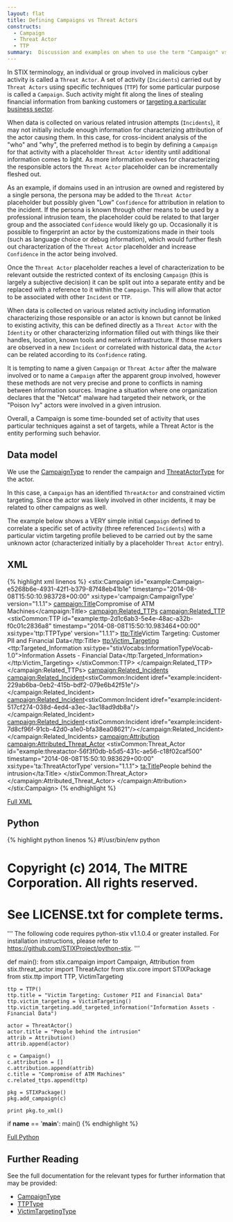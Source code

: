 ```yaml
---
layout: flat
title: Defining Campaigns vs Threat Actors
constructs:
  - Campaign
  - Threat Actor
  - TTP
summary:  Discussion and examples on when to use the term "Campaign" vs "Actor".
---
```


In STIX terminology, an individual or group involved in malicious cyber activity is called a `Threat Actor`.  A set of activity (`Incidents`) carried out by `Threat Actors` using specific techniques (`TTP`) for some particular purpose is called a `Campaign`. Such activity might fit along the lines of stealing financial information from banking customers or [targeting a particular business sector](../industry-sector). 

When data is collected on various related intrusion attempts (`Incidents`), it may not initially include enough information for characterizing attribution of the actor causing them. In this case, for cross-incident analysis of the "who" and "why", the preferred method is to begin by defining a `Campaign` for that activity with a placeholder `Threat Actor` identity until additional information comes to light. As more information evolves for characterizing the responsible actors the `Threat Actor` placeholder can be incrementally fleshed out.

As an example, if domains used in an intrusion are owned and registered by a single persona, the persona may be added to the `Threat Actor` placeholder but possibly given "Low" `Confidence` for attribution in relation to the incident.  If the persona is known through other means to be used by a professional intrusion team, the placeholder could be related to that larger group and the associated `Confidence` would likely go up.  Occasionally it is possible to fingerprint an actor by the customizations made in their tools (such as language choice or debug information), which would further flesh out characterization of the `Threat Actor` placeholder and increase `Confidence` in the actor being involved.

Once the `Threat Actor` placeholder reaches a level of characterization to be relevant outside the restricted context of its enclosing `Campaign` (this is largely a subjective decision) it can be split out into a separate entity and be replaced with a reference to it within the `Campaign`. This will allow that actor to be associated with other `Incident` or `TTP`.

When data is collected on various related activity including information characterizing those responsible or an actor is known but cannot be linked to existing activity, this can be defined directly as a `Threat Actor` with the `Identity` or other characterizing information filled out with things like their handles, location, known tools and network infrastructure. If those markers are observed in a new `Incident` or correlated with historical data, the `Actor` can be related according to its `Confidence` rating.

It is tempting to name a given `Campaign` or `Threat Actor` after the malware involved or to name a `Campaign` after the apparent group involved, however these methods are not very precise and prone to conflicts in naming between information sources. Imagine a situation where one organization declares that the "Netcat" malware had targeted their network, or the "Poison Ivy" actors were involved in a given intrusion.

Overall, a Campaign is some time-bounded set of activity that uses particular techniques against a set of targets, while a Threat Actor is the entity performing such behavior.

## Data model

We use the [CampaignType](/data-model/{{site.current_version}}/campaign/CampaignType) to render the campaign and [ThreatActorType](/data-model/{{site.current_version}}/campaign/ThreatActorType) for the actor.

In this case, a `Campaign` has an identified `ThreatActor` and constrained victim targeting. Since the actor was likely involved in other incidents, it may be related to other campaigns as well.

The example below shows a VERY simple initial `Campaign` defined to correlate a specific set of activity (three referenced `Incidents`) with a particular victim targeting profile believed to be carried out by the same unknown actor (characterized initially by a placeholder `Threat Actor` entry). 

## XML
{% highlight xml linenos %}
<stix:Campaign id="example:Campaign-e5268b6e-4931-42f1-b379-87f48eb41b1e" timestamp="2014-08-08T15:50:10.983728+00:00" xsi:type='campaign:CampaignType' version="1.1.1">
    <campaign:Title>Compromise of ATM Machines</campaign:Title>
    <campaign:Related_TTPs>
        <campaign:Related_TTP>
            <stixCommon:TTP id="example:ttp-2d1c6ab3-5e4e-48ac-a32b-f0c01c2836a8" timestamp="2014-08-08T15:50:10.983464+00:00" xsi:type='ttp:TTPType' version="1.1.1">
                <ttp:Title>Victim Targeting: Customer PII and Financial Data</ttp:Title>
                <ttp:Victim_Targeting>
                    <ttp:Targeted_Information xsi:type="stixVocabs:InformationTypeVocab-1.0">Information Assets - Financial Data</ttp:Targeted_Information>
                </ttp:Victim_Targeting>
            </stixCommon:TTP>
        </campaign:Related_TTP>
    </campaign:Related_TTPs>
    <campaign:Related_Incidents>
		<campaign:Related_Incident><stixCommon:Incident idref="example:incident-229ab6ba-0eb2-415b-bdf2-079e6b42f51e"/></campaign:Related_Incident>
		<campaign:Related_Incident><stixCommon:Incident idref="example:incident-517cf274-038d-4ed4-a3ec-3ac18ad9db8a"/></campaign:Related_Incident>
		<campaign:Related_Incident><stixCommon:Incident idref="example:incident-7d8cf96f-91cb-42d0-a1e0-bfa38ea08621"/></campaign:Related_Incident>
	</campaign:Related_Incidents>
    <campaign:Attribution>
		<campaign:Attributed_Threat_Actor>
			<stixCommon:Threat_Actor id="example:threatactor-56f3f0db-b5d5-431c-ae56-c18f02caf500" timestamp="2014-08-08T15:50:10.983629+00:00" xsi:type='ta:ThreatActorType' version="1.1.1">
            <ta:Title>People behind the intrusion</ta:Title>
        </stixCommon:Threat_Actor>
		</campaign:Attributed_Threat_Actor>
    </campaign:Attribution>
</stix:Campaign>
{% endhighlight %}


[Full XML](campaign-v-actors.xml)

## Python

{% highlight python linenos %}
#!/usr/bin/env python
# Copyright (c) 2014, The MITRE Corporation. All rights reserved.
# See LICENSE.txt for complete terms.

'''
The following code requires python-stix v1.1.0.4 or greater installed.
For installation instructions, please refer to https://github.com/STIXProject/python-stix.
'''

def main():
    from stix.campaign import Campaign, Attribution
    from stix.threat_actor import ThreatActor
    from stix.core import STIXPackage
    from stix.ttp import TTP, VictimTargeting

    ttp = TTP()
    ttp.title = "Victim Targeting: Customer PII and Financial Data"
    ttp.victim_targeting = VictimTargeting()
    ttp.victim_targeting.add_targeted_information("Information Assets - Financial Data")

    actor = ThreatActor()
    actor.title = "People behind the intrusion"
    attrib = Attribution()
    attrib.append(actor)

    c = Campaign()
    c.attribution = []
    c.attribution.append(attrib)
    c.title = "Compromise of ATM Machines"
    c.related_ttps.append(ttp)

    pkg = STIXPackage()
    pkg.add_campaign(c)

    print pkg.to_xml()

if __name__ == '__main__':
    main()
{% endhighlight %}

[Full Python](campaign-v-actors.py)

## Further Reading

See the full documentation for the relevant types for further information that may be provided:

* [CampaignType](/data-model/{{site.current_version}}/campaign/CampaignType)
* [TTPType](/data-model/{{site.current_version}}/ttp/TTPType)
* [VictimTargetingType](/data-model/{{site.current_version}}/ttp/VictimTargetingType)
